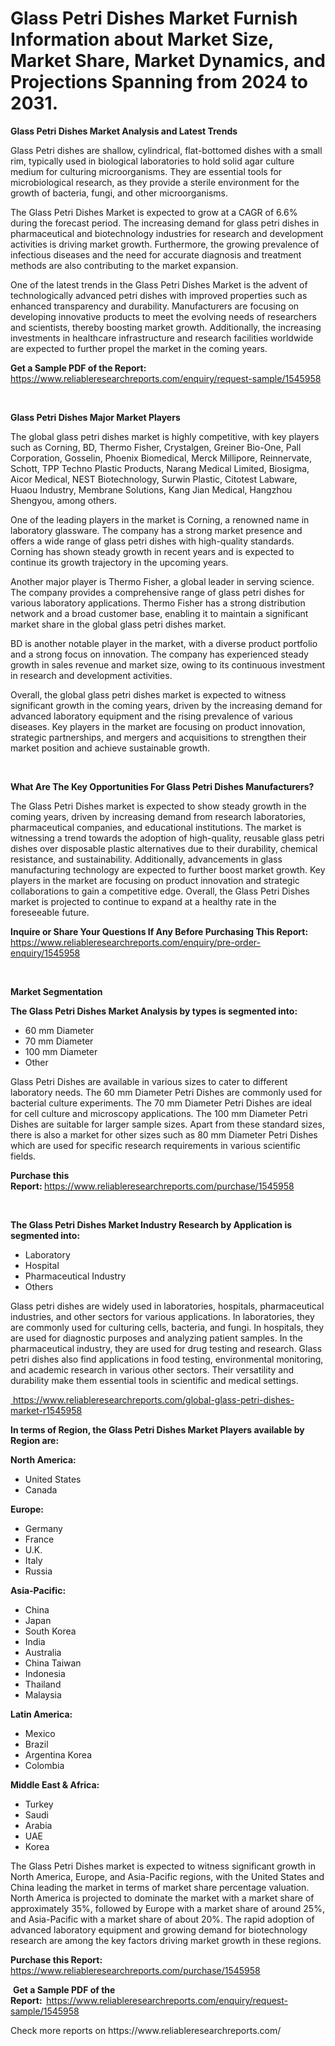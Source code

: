 <p><h1>Glass Petri Dishes Market Furnish Information about Market Size, Market Share, Market Dynamics, and Projections Spanning from 2024 to 2031.</h1></p><p><strong>Glass Petri Dishes Market Analysis and Latest Trends</strong></p>
<p><p>Glass Petri dishes are shallow, cylindrical, flat-bottomed dishes with a small rim, typically used in biological laboratories to hold solid agar culture medium for culturing microorganisms. They are essential tools for microbiological research, as they provide a sterile environment for the growth of bacteria, fungi, and other microorganisms.</p><p>The Glass Petri Dishes Market is expected to grow at a CAGR of 6.6% during the forecast period. The increasing demand for glass petri dishes in pharmaceutical and biotechnology industries for research and development activities is driving market growth. Furthermore, the growing prevalence of infectious diseases and the need for accurate diagnosis and treatment methods are also contributing to the market expansion.</p><p>One of the latest trends in the Glass Petri Dishes Market is the advent of technologically advanced petri dishes with improved properties such as enhanced transparency and durability. Manufacturers are focusing on developing innovative products to meet the evolving needs of researchers and scientists, thereby boosting market growth. Additionally, the increasing investments in healthcare infrastructure and research facilities worldwide are expected to further propel the market in the coming years.</p></p>
<p><strong>Get a Sample PDF of the Report:&nbsp;</strong> <a href="https://www.reliableresearchreports.com/enquiry/request-sample/1545958">https://www.reliableresearchreports.com/enquiry/request-sample/1545958</a></p>
<p>&nbsp;</p>
<p><strong>Glass Petri Dishes Major Market Players</strong></p>
<p><p>The global glass petri dishes market is highly competitive, with key players such as Corning, BD, Thermo Fisher, Crystalgen, Greiner Bio-One, Pall Corporation, Gosselin, Phoenix Biomedical, Merck Millipore, Reinnervate, Schott, TPP Techno Plastic Products, Narang Medical Limited, Biosigma, Aicor Medical, NEST Biotechnology, Surwin Plastic, Citotest Labware, Huaou Industry, Membrane Solutions, Kang Jian Medical, Hangzhou Shengyou, among others.</p><p>One of the leading players in the market is Corning, a renowned name in laboratory glassware. The company has a strong market presence and offers a wide range of glass petri dishes with high-quality standards. Corning has shown steady growth in recent years and is expected to continue its growth trajectory in the upcoming years.</p><p>Another major player is Thermo Fisher, a global leader in serving science. The company provides a comprehensive range of glass petri dishes for various laboratory applications. Thermo Fisher has a strong distribution network and a broad customer base, enabling it to maintain a significant market share in the global glass petri dishes market.</p><p>BD is another notable player in the market, with a diverse product portfolio and a strong focus on innovation. The company has experienced steady growth in sales revenue and market size, owing to its continuous investment in research and development activities.</p><p>Overall, the global glass petri dishes market is expected to witness significant growth in the coming years, driven by the increasing demand for advanced laboratory equipment and the rising prevalence of various diseases. Key players in the market are focusing on product innovation, strategic partnerships, and mergers and acquisitions to strengthen their market position and achieve sustainable growth.</p></p>
<p>&nbsp;</p>
<p><strong>What Are The Key Opportunities For Glass Petri Dishes Manufacturers?</strong></p>
<p><p>The Glass Petri Dishes market is expected to show steady growth in the coming years, driven by increasing demand from research laboratories, pharmaceutical companies, and educational institutions. The market is witnessing a trend towards the adoption of high-quality, reusable glass petri dishes over disposable plastic alternatives due to their durability, chemical resistance, and sustainability. Additionally, advancements in glass manufacturing technology are expected to further boost market growth. Key players in the market are focusing on product innovation and strategic collaborations to gain a competitive edge. Overall, the Glass Petri Dishes market is projected to continue to expand at a healthy rate in the foreseeable future.</p></p>
<p><strong>Inquire or Share Your Questions If Any Before Purchasing This Report:</strong> <a href="https://www.reliableresearchreports.com/enquiry/pre-order-enquiry/1545958">https://www.reliableresearchreports.com/enquiry/pre-order-enquiry/1545958</a></p>
<p>&nbsp;</p>
<p><strong>Market Segmentation</strong></p>
<p><strong>The Glass Petri Dishes Market Analysis by types is segmented into:</strong></p>
<p><ul><li>60 mm Diameter</li><li>70 mm Diameter</li><li>100 mm Diameter</li><li>Other</li></ul></p>
<p><p>Glass Petri Dishes are available in various sizes to cater to different laboratory needs. The 60 mm Diameter Petri Dishes are commonly used for bacterial culture experiments. The 70 mm Diameter Petri Dishes are ideal for cell culture and microscopy applications. The 100 mm Diameter Petri Dishes are suitable for larger sample sizes. Apart from these standard sizes, there is also a market for other sizes such as 80 mm Diameter Petri Dishes which are used for specific research requirements in various scientific fields.</p></p>
<p><strong>Purchase this Report:&nbsp;</strong><a href="https://www.reliableresearchreports.com/purchase/1545958">https://www.reliableresearchreports.com/purchase/1545958</a></p>
<p>&nbsp;</p>
<p><strong>The Glass Petri Dishes Market Industry Research by Application is segmented into:</strong></p>
<p><ul><li>Laboratory</li><li>Hospital</li><li>Pharmaceutical Industry</li><li>Others</li></ul></p>
<p><p>Glass petri dishes are widely used in laboratories, hospitals, pharmaceutical industries, and other sectors for various applications. In laboratories, they are commonly used for culturing cells, bacteria, and fungi. In hospitals, they are used for diagnostic purposes and analyzing patient samples. In the pharmaceutical industry, they are used for drug testing and research. Glass petri dishes also find applications in food testing, environmental monitoring, and academic research in various other sectors. Their versatility and durability make them essential tools in scientific and medical settings.</p></p>
<p><a href="https://www.reliableresearchreports.com/global-glass-petri-dishes-market-r1545958">&nbsp;https://www.reliableresearchreports.com/global-glass-petri-dishes-market-r1545958</a></p>
<p><strong>In terms of Region, the Glass Petri Dishes Market Players available by Region are:</strong></p>
<p>
    <p> <strong> North America: </strong>
        <ul>
            <li>United States</li>
            <li>Canada</li>
        </ul>
        </p> 
    <p> <strong> Europe: </strong>
        <ul>
            <li>Germany</li>
            <li>France</li>
            <li>U.K.</li>
            <li>Italy</li>
            <li>Russia</li>
        </ul>
        </p> 
    <p> <strong> Asia-Pacific: </strong>
        <ul>
            <li>China</li>
            <li>Japan</li>
            <li>South Korea</li>
            <li>India</li>
            <li>Australia</li>
            <li>China Taiwan</li>
            <li>Indonesia</li>
            <li>Thailand</li>
            <li>Malaysia</li>
        </ul>
        </p> 
    <p> <strong> Latin America: </strong>
        <ul>
            <li>Mexico</li>
            <li>Brazil</li>
            <li>Argentina Korea</li>
            <li>Colombia</li>
        </ul>
        </p> 
    <p> <strong> Middle East & Africa: </strong>
        <ul>
            <li>Turkey</li>
            <li>Saudi</li>
            <li>Arabia</li>
            <li>UAE</li>
            <li>Korea</li>
        </ul>
    </p>
    </p>
<p><p>The Glass Petri Dishes market is expected to witness significant growth in North America, Europe, and Asia-Pacific regions, with the United States and China leading the market in terms of market share percentage valuation. North America is projected to dominate the market with a market share of approximately 35%, followed by Europe with a market share of around 25%, and Asia-Pacific with a market share of about 20%. The rapid adoption of advanced laboratory equipment and growing demand for biotechnology research are among the key factors driving market growth in these regions.</p></p>
<p><strong>Purchase this Report: </strong><a href="https://www.reliableresearchreports.com/purchase/1545958">https://www.reliableresearchreports.com/purchase/1545958</a></p>
<p>&nbsp;<strong>Get a Sample PDF of the Report:&nbsp;&nbsp;</strong><a href="https://www.reliableresearchreports.com/enquiry/request-sample/1545958">https://www.reliableresearchreports.com/enquiry/request-sample/1545958</a></p>
<p><strong></strong></p>
<p>Check more reports on https://www.reliableresearchreports.com/</p>